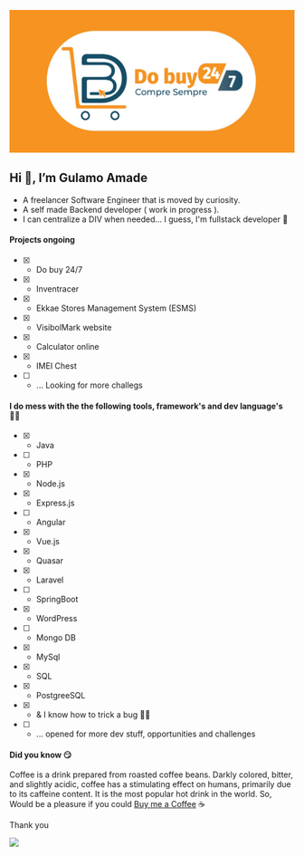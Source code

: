 ![Gulamo Amade](https://github.com/gul-am/gul-am/blob/main/githubprotofolio.png)

## Hi 👋, I’m Gulamo Amade ##

- A freelancer Software Engineer that is moved by curiosity.
- A self made Backend developer ( work in progress ).
- I can centralize a DIV when needed... I guess, I'm fullstack developer  🤣

#### Projects ongoing 
- [x] - Do buy 24/7
- [x] - Inventracer
- [x] - Ekkae Stores Management System (ESMS)
- [x] - VisibolMark website 
- [x] - Calculator online
- [x] - IMEI Chest
- [ ] - ... Looking for more challegs

#### I do mess with the the following tools, framework's and dev language's 👨‍💻
- [x] - Java
- [ ] - PHP
- [x] - Node.js
- [x] - Express.js
- [ ] - Angular
- [x] - Vue.js
- [x] - Quasar
- [x] - Laravel
- [ ] - SpringBoot
- [x] - WordPress 
- [ ] - Mongo DB
- [x] - MySql
- [x] - SQL
- [x] - PostgreeSQL
- [x] - & I know how to trick a bug 🥱🤐
- [ ] - ... opened for more dev stuff, opportunities and challenges 

#### Did you know 😏
Coffee is a drink prepared from roasted coffee beans. Darkly colored, bitter, and slightly acidic, coffee has a stimulating effect on humans, primarily due to its caffeine content. It is the most popular hot drink in the world. So, Would be a pleasure if you could [Buy me a Coffee](https://www.buymeacoffee.com/gul.amd) ☕ 

Thank you

<a href="https://github.com/gul-am"><img src="contributions.svg"></a>

<!---
gul-am/gul-am is a ✨ special ✨ repository because its `README.md` (this file) appears on your GitHub profile.
You can click the Preview link to take a look at your changes.
--->
